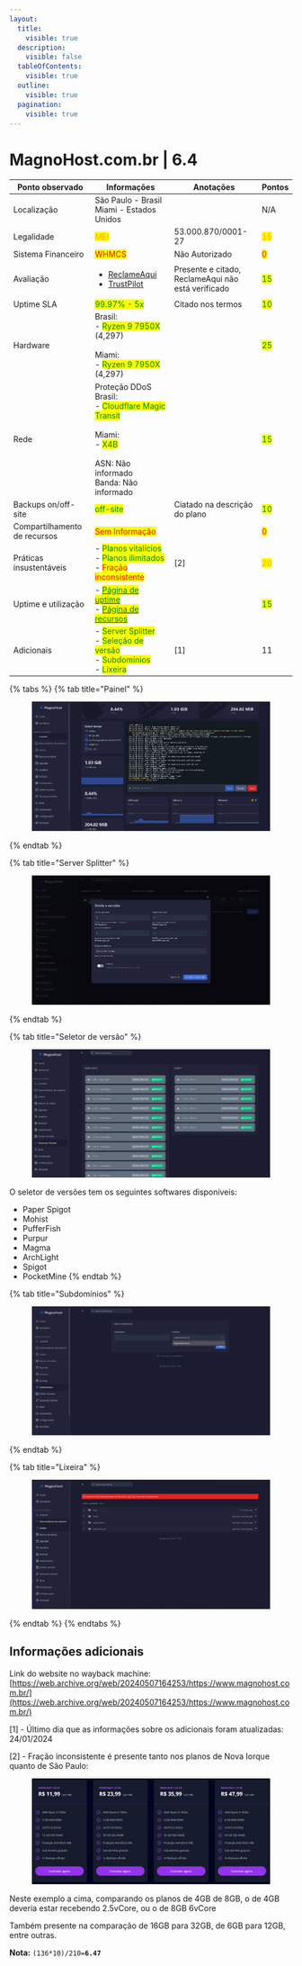 ```yaml
---
layout:
  title:
    visible: true
  description:
    visible: false
  tableOfContents:
    visible: true
  outline:
    visible: true
  pagination:
    visible: true
---
```


# MagnoHost.com.br | 6.4

<table><thead><tr><th width="192">Ponto observado</th><th width="240">Informações</th><th width="218">Anotações</th><th>Pontos</th></tr></thead><tbody><tr><td>Localização</td><td>São Paulo - Brasil<br>Miami - Estados Unidos</td><td></td><td>N/A</td></tr><tr><td>Legalidade</td><td><mark style="color:orange;">MEI</mark></td><td>53.000.870/0001-27</td><td><mark style="color:orange;">15</mark></td></tr><tr><td>Sistema Financeiro</td><td><mark style="color:red;">WHMCS</mark></td><td>Não Autorizado</td><td><mark style="color:red;">0</mark></td></tr><tr><td>Avaliação</td><td><ul><li><a href="https://www.reclameaqui.com.br/empresa/magnohost/">ReclameAqui</a></li><li><a href="https://br.trustpilot.com/review/magnohost.com.br">TrustPilot</a></li></ul></td><td>Presente e citado, ReclameAqui não está verificado</td><td><mark style="color:green;">15</mark></td></tr><tr><td>Uptime SLA</td><td><mark style="color:green;">99.97% - 5x</mark></td><td>Citado nos termos</td><td><mark style="color:green;">10</mark></td></tr><tr><td>Hardware</td><td>Brasil:<br>- <mark style="color:green;">Ryzen 9 7950X</mark> (4,297)<br><br>Miami:<br>- <mark style="color:green;">Ryzen 9 7950X</mark> (4,297)</td><td></td><td><mark style="color:green;">25</mark></td></tr><tr><td>Rede</td><td>Proteção DDoS<br>Brasil:<br>- <mark style="color:green;">Cloudflare Magic Transit</mark><br><br>Miami:<br>- <mark style="color:green;">X4B</mark><br><br>ASN: Não informado<br>Banda: Não informado</td><td></td><td><mark style="color:green;">15</mark></td></tr><tr><td>Backups on/off-site</td><td><mark style="color:green;">off-site</mark></td><td>Ciatado na descrição do plano</td><td><mark style="color:green;">10</mark></td></tr><tr><td>Compartilhamento de recursos</td><td><mark style="color:red;">Sem Informação</mark></td><td></td><td><mark style="color:red;">0</mark></td></tr><tr><td>Práticas insustentáveis</td><td>- <mark style="color:green;">Planos vitalícios</mark><br>- <mark style="color:green;">Planos ilimitados</mark><br>- <mark style="color:red;">Fração inconsistente</mark></td><td>[2]</td><td><mark style="color:orange;">20</mark></td></tr><tr><td>Uptime e utilização</td><td>- <a href="https://status.magnohost.com.br/"><mark style="color:green;">Página de uptime</mark></a><br>- <a href="https://status.magnohost.com.br/"><mark style="color:green;">Página de recursos</mark></a></td><td></td><td><mark style="color:green;">15</mark></td></tr><tr><td>Adicionais</td><td>- <mark style="color:green;">Server Splitter</mark><br>- <mark style="color:green;">Seleção de versão</mark><br>- <mark style="color:green;">Subdomínios</mark><br>- <mark style="color:green;">Lixeira</mark></td><td>[1]</td><td>11</td></tr></tbody></table>

{% tabs %}
{% tab title="Painel" %}
<figure><img src="../../../.gitbook/assets/image (19).png" alt=""><figcaption></figcaption></figure>
{% endtab %}

{% tab title="Server Splitter" %}
<figure><img src="../../../.gitbook/assets/image (20).png" alt=""><figcaption></figcaption></figure>
{% endtab %}

{% tab title="Seletor de versão" %}
<figure><img src="../../../.gitbook/assets/image (21).png" alt=""><figcaption></figcaption></figure>

O seletor de versões tem os seguintes softwares disponíveis:

* Paper Spigot
* Mohist
* PufferFish
* Purpur
* Magma
* ArchLight
* Spigot
* PocketMine
{% endtab %}

{% tab title="Subdomínios" %}
<figure><img src="../../../.gitbook/assets/image (22).png" alt=""><figcaption></figcaption></figure>
{% endtab %}

{% tab title="Lixeira" %}
<figure><img src="../../../.gitbook/assets/image (23).png" alt=""><figcaption></figcaption></figure>
{% endtab %}
{% endtabs %}

## Informações adicionais

Link do website no wayback machine: [https://web.archive.org/web/20240507164253/https://www.magnohost.com.br/](https://web.archive.org/web/20240507164253/https://www.magnohost.com.br/)

\[1] - Último dia que as informações sobre os adicionais foram atualizadas: 24/01/2024

\[2] - Fração inconsistente é presente tanto nos planos de Nova Iorque quanto de São Paulo:

<figure><img src="../../../.gitbook/assets/image (48).png" alt=""><figcaption></figcaption></figure>

Neste exemplo a cima, comparando os planos de 4GB de 8GB, o de 4GB deveria estar recebendo 2.5vCore, ou o de 8GB 6vCore

Também presente na comparação de 16GB para 32GB, de 6GB para 12GB, entre outras.

**Nota:** `(136*10)/210=`**`6.47`**
